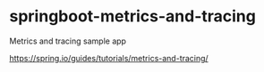 # springboot-metrics-and-tracing
Metrics and tracing sample app

https://spring.io/guides/tutorials/metrics-and-tracing/
